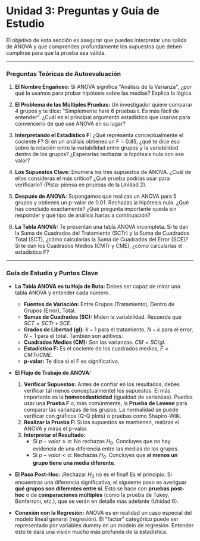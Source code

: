 # Unidad 3: Preguntas y Guía de Estudio

El objetivo de esta sección es asegurar que puedes interpretar una salida de ANOVA y que comprendes profundamente los supuestos que deben cumplirse para que la prueba sea válida.

---

### Preguntas Teóricas de Autoevaluación

1.  **El Nombre Engañoso:** Si ANOVA significa "Análisis de la Varianza", ¿por qué la usamos para probar hipótesis sobre las medias? Explica la lógica.

2.  **El Problema de las Múltiples Pruebas:** Un investigador quiere comparar 4 grupos y te dice: "Simplemente haré 6 pruebas t. Es más fácil de entender". ¿Cuál es el principal argumento estadístico que usarías para convencerlo de que use ANOVA en su lugar?

3.  **Interpretando el Estadístico F:** ¿Qué representa conceptualmente el cociente F? Si en un análisis obtienes un F = 0.85, ¿qué te dice eso sobre la relación entre la variabilidad entre grupos y la variabilidad dentro de los grupos? ¿Esperarías rechazar la hipótesis nula con ese valor?

4.  **Los Supuestos Clave:** Enumera los tres supuestos de ANOVA. ¿Cuál de ellos consideras el más crítico? ¿Qué prueba podrías usar para verificarlo? (Pista: piensa en pruebas de la Unidad 2).

5.  **Después de ANOVA:** Supongamos que realizas un ANOVA para 5 grupos y obtienes un p-valor de 0.01. Rechazas la hipótesis nula. ¿Qué has concluido exactamente? ¿Qué pregunta importante queda sin responder y qué tipo de análisis harías a continuación?

6.  **La Tabla ANOVA:** Te presentan una tabla ANOVA incompleta. Si te dan la Suma de Cuadrados del Tratamiento (SCTr) y la Suma de Cuadrados Total (SCT), ¿cómo calcularías la Suma de Cuadrados del Error (SCE)? Si te dan los Cuadrados Medios (CMTr y CME), ¿cómo calcularías el estadístico F?

---

### Guía de Estudio y Puntos Clave

*   **La Tabla ANOVA es tu Hoja de Ruta:** Debes ser capaz de mirar una tabla ANOVA y entender cada número. 
    *   **Fuentes de Variación:** Entre Grupos (Tratamiento), Dentro de Grupos (Error), Total.
    *   **Sumas de Cuadrados (SC):** Miden la variabilidad. Recuerda que $SCT = SCTr + SCE$.
    *   **Grados de Libertad (gl):** $k-1$ para el tratamiento, $N-k$ para el error, $N-1$ para el total. También son aditivos.
    *   **Cuadrados Medios (CM):** Son las varianzas. $CM = SC / gl$.
    *   **Estadístico F:** Es el cociente de los cuadrados medios, $F = CMTr / CME$.
    *   **p-valor:** Te dice si el F es significativo.

*   **El Flujo de Trabajo de ANOVA:**
    1.  **Verificar Supuestos:** Antes de confiar en los resultados, debes verificar (al menos conceptualmente) los supuestos. El más importante es la **homocedasticidad** (igualdad de varianzas). Puedes usar una **Prueba F** o, más comúnmente, la **Prueba de Levene** para comparar las varianzas de los grupos. La normalidad se puede verificar con gráficos (Q-Q plots) o pruebas como Shapiro-Wilk.
    2.  **Realizar la Prueba F:** Si los supuestos se mantienen, realizas el ANOVA y miras el p-valor.
    3.  **Interpretar el Resultado:**
        *   Si $p-valor \ge \alpha$: No rechazas $H_0$. Concluyes que no hay evidencia de una diferencia entre las medias de los grupos.
        *   Si $p-valor < \alpha$: Rechazas $H_0$. Concluyes que **al menos un grupo tiene una media diferente**. 

*   **El Paso Post-Hoc:** ¡Rechazar $H_0$ no es el final! Es el principio. Si encuentras una diferencia significativa, el siguiente paso es averiguar **qué grupos son diferentes entre sí**. Esto se hace con **pruebas post-hoc** o de **comparaciones múltiples** (como la prueba de Tukey, Bonferroni, etc.), que se verán en detalle más adelante (Unidad 6).

*   **Conexión con la Regresión:** ANOVA es en realidad un caso especial del modelo lineal general (regresión). El "factor" categórico puede ser representado por variables dummy en un modelo de regresión. Entender esto te dará una visión mucho más profunda de la estadística.
